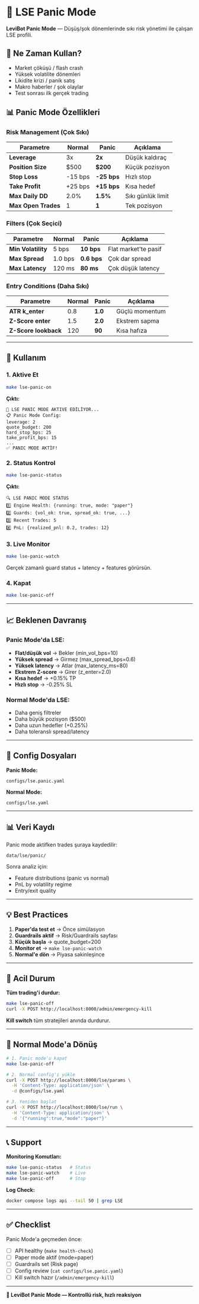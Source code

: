# 🚨 LSE Panic Mode

**LeviBot Panic Mode** — Düşüş/şok dönemlerinde sıkı risk yönetimi ile çalışan LSE profili.

## 🎯 Ne Zaman Kullan?

- Market çöküşü / flash crash
- Yüksek volatilite dönemleri
- Likidite krizi / panik satış
- Makro haberler / şok olaylar
- Test sonrası ilk gerçek trading

## 📊 Panic Mode Özellikleri

### Risk Management (Çok Sıkı)

| Parametre           | Normal  | Panic       | Açıklama          |
| ------------------- | ------- | ----------- | ----------------- |
| **Leverage**        | 3x      | **2x**      | Düşük kaldıraç    |
| **Position Size**   | $500    | **$200**    | Küçük pozisyon    |
| **Stop Loss**       | -15 bps | **-25 bps** | Hızlı stop        |
| **Take Profit**     | +25 bps | **+15 bps** | Kısa hedef        |
| **Max Daily DD**    | 2.0%    | **1.5%**    | Sıkı günlük limit |
| **Max Open Trades** | 1       | **1**       | Tek pozisyon      |

### Filters (Çok Seçici)

| Parametre          | Normal  | Panic       | Açıklama             |
| ------------------ | ------- | ----------- | -------------------- |
| **Min Volatility** | 5 bps   | **10 bps**  | Flat market'te pasif |
| **Max Spread**     | 1.0 bps | **0.6 bps** | Çok dar spread       |
| **Max Latency**    | 120 ms  | **80 ms**   | Çok düşük latency    |

### Entry Conditions (Daha Sıkı)

| Parametre            | Normal | Panic   | Açıklama       |
| -------------------- | ------ | ------- | -------------- |
| **ATR k_enter**      | 0.8    | **1.0** | Güçlü momentum |
| **Z-Score enter**    | 1.5    | **2.0** | Ekstrem sapma  |
| **Z-Score lookback** | 120    | **90**  | Kısa hafıza    |

---

## 🚀 Kullanım

### 1. Aktive Et

```bash
make lse-panic-on
```

**Çıktı:**

```
🚨 LSE PANIC MODE AKTIVE EDİLİYOR...
📋 Panic Mode Config:
leverage: 2
quote_budget: 200
hard_stop_bps: 25
take_profit_bps: 15
...
✅ PANIC MODE AKTİF!
```

### 2. Status Kontrol

```bash
make lse-panic-status
```

**Çıktı:**

```
🔍 LSE PANIC MODE STATUS
1️⃣ Engine Health: {running: true, mode: "paper"}
2️⃣ Guards: {vol_ok: true, spread_ok: true, ...}
3️⃣ Recent Trades: 5
4️⃣ PnL: {realized_pnl: 0.2, trades: 12}
```

### 3. Live Monitor

```bash
make lse-panic-watch
```

Gerçek zamanlı guard status + latency + features görürsün.

### 4. Kapat

```bash
make lse-panic-off
```

---

## 📈 Beklenen Davranış

### Panic Mode'da LSE:

- **Flat/düşük vol** → Bekler (min_vol_bps=10)
- **Yüksek spread** → Girmez (max_spread_bps=0.6)
- **Yüksek latency** → Atlar (max_latency_ms=80)
- **Ekstrem Z-score** → Girer (z_enter=2.0)
- **Kısa hedef** → +0.15% TP
- **Hızlı stop** → -0.25% SL

### Normal Mode'da LSE:

- Daha geniş filtreler
- Daha büyük pozisyon ($500)
- Daha uzun hedefler (+0.25%)
- Daha toleranslı spread/latency

---

## 🔧 Config Dosyaları

**Panic Mode:**

```
configs/lse.panic.yaml
```

**Normal Mode:**

```
configs/lse.yaml
```

---

## 📊 Veri Kaydı

Panic mode aktifken trades şuraya kaydedilir:

```
data/lse/panic/
```

Sonra analiz için:

- Feature distributions (panic vs normal)
- PnL by volatility regime
- Entry/exit quality

---

## 💡 Best Practices

1. **Paper'da test et** → Önce simülasyon
2. **Guardrails aktif** → Risk/Guardrails sayfası
3. **Küçük başla** → quote_budget=200
4. **Monitor et** → `make lse-panic-watch`
5. **Normal'e dön** → Piyasa sakinleşince

---

## 🚨 Acil Durum

**Tüm trading'i durdur:**

```bash
make lse-panic-off
curl -X POST http://localhost:8000/admin/emergency-kill
```

**Kill switch** tüm stratejileri anında durdurur.

---

## 🔄 Normal Mode'a Dönüş

```bash
# 1. Panic mode'u kapat
make lse-panic-off

# 2. Normal config'i yükle
curl -X POST http://localhost:8000/lse/params \
  -H 'Content-Type: application/json' \
  -d @configs/lse.yaml

# 3. Yeniden başlat
curl -X POST http://localhost:8000/lse/run \
  -H 'Content-Type: application/json' \
  -d '{"running":true,"mode":"paper"}'
```

---

## 📞 Support

**Monitoring Komutları:**

```bash
make lse-panic-status   # Status
make lse-panic-watch    # Live
make lse-panic-off      # Stop
```

**Log Check:**

```bash
docker compose logs api --tail 50 | grep LSE
```

---

## ✅ Checklist

Panic Mode'a geçmeden önce:

- [ ] API healthy (`make health-check`)
- [ ] Paper mode aktif (mode=paper)
- [ ] Guardrails set (Risk page)
- [ ] Config review (`cat configs/lse.panic.yaml`)
- [ ] Kill switch hazır (`/admin/emergency-kill`)

---

**💙 LeviBot Panic Mode — Kontrollü risk, hızlı reaksiyon**
